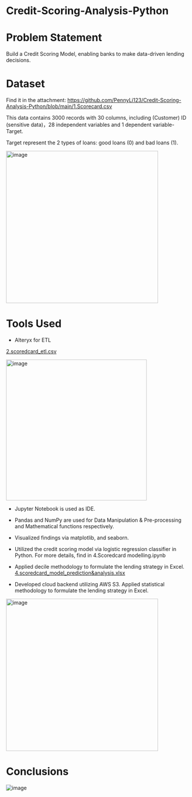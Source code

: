 # Credit-Scoring-Analysis-Python


# Problem Statement

Build a Credit Scoring Model, enabling banks to make data-driven lending decisions.


# Dataset

Find it in the attachment:
https://github.com/PennyLi123/Credit-Scoring-Analysis-Python/blob/main/1.Scorecard.csv

 
This data contains 3000 records with 30 columns, including (Customer) ID (sensitive data)，28 independent variables and 1 dependent variable-Target.

Target represent the 2 types of loans: good loans (0) and bad loans (1).


<img width="415" alt="image" src="https://user-images.githubusercontent.com/74843963/192163473-18898a23-bd2d-4005-aab4-fed2843b5c49.png">


# Tools Used

* Alteryx for ETL

[2.scoredcard_etl.csv](https://github.com/PennyLi123/Credit-Scoring-Analysis-Python/blob/main/2.Scoredcard_etl.csv)

<img width="384" alt="image" src="https://user-images.githubusercontent.com/74843963/192163484-3eb96e39-3b84-434c-91fc-9937a8d63ef0.png">

* Jupyter Notebook is used as IDE.

* Pandas and NumPy are used for Data Manipulation & Pre-processing and Mathematical functions respectively.

* Visualized findings via matplotlib, and seaborn.

* Utilized the credit scoring model via logistic regression classifier in Python.
For more details, find in 4.Scoredcard modelling.ipynb

* Applied decile methodology to formulate the lending strategy in Excel.
[4.scoredcard_model_prediction&analysis.xlsx](https://github.com/PennyLi123/Credit-Scoring-Analysis-Python/blob/main/4.scoredcard_model_prediction%26analysis.xlsx)

* Developed cloud backend utilizing AWS S3.
Applied statistical methodology to formulate the lending strategy in Excel.
<img width="415" alt="image" src="https://github.com/PennyLi123/Credit-Scoring-Analysis-Python/blob/main/5.AWS%20S3.png">


# Conclusions
![image](https://user-images.githubusercontent.com/74843963/192164431-5557cad4-0fe6-45fb-9d7f-8b7272fc8497.png)






